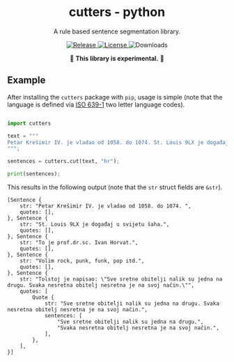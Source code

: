 <div align="center">
    <h1>cutters - python</h1>
    <p>
    A rule based sentence segmentation library.<br>
    </p>
</div>
<p align="center">
    <a href="https://pypi.org/project/cutters/">
        <img alt="Release" src="https://img.shields.io/pypi/v/cutters">
    </a>
    <a href="https://github.com/cyanic-selkie/cutters/blob/main/LICENSE">
        <img alt="License" src="https://img.shields.io/pypi/l/cutters">
    </a>
    <img alt="Downloads" src="https://img.shields.io/pypi/dm/cutters">
</p>
<p align="center">
🚧 <b>This library is experimental.</b> 🚧
</p>

## Example

After installing the `cutters` package with `pip`, usage is simple (note that the language is defined via [ISO 639-1](https://en.wikipedia.org/wiki/List_of_ISO_639-1_codes) two letter language codes).

```python

import cutters

text = """
Petar Krešimir IV. je vladao od 1058. do 1074. St. Louis 9LX je događaj u svijetu šaha. To je prof.dr.sc. Ivan Horvat. Volim rock, punk, funk, pop itd. Tolstoj je napisao: "Sve sretne obitelji nalik su jedna na drugu. Svaka nesretna obitelj nesretna je na svoj način."
""";

sentences = cutters.cut(text, "hr");

print(sentences);

```

This results in the following output (note that the `str` struct fields are `&str`).
```
[Sentence {
    str: "Petar Krešimir IV. je vladao od 1058. do 1074. ",
    quotes: [],
}, Sentence {
    str: "St. Louis 9LX je događaj u svijetu šaha.",
    quotes: [],
}, Sentence {
    str: "To je prof.dr.sc. Ivan Horvat.",
    quotes: [],
}, Sentence {
    str: "Volim rock, punk, funk, pop itd.",
    quotes: [],
}, Sentence {
    str: "Tolstoj je napisao: \"Sve sretne obitelji nalik su jedna na drugu. Svaka nesretna obitelj nesretna je na svoj način.\"",
    quotes: [
        Quote {
            str: "Sve sretne obitelji nalik su jedna na drugu. Svaka nesretna obitelj nesretna je na svoj način.",
            sentences: [
                "Sve sretne obitelji nalik su jedna na drugu.",
                "Svaka nesretna obitelj nesretna je na svoj način.",
            ],
        },
    ],
}]
```
